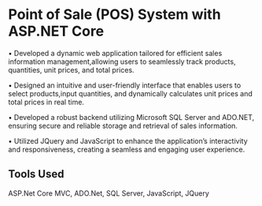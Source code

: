 # Point of Sale (POS) System with ASP.NET Core
• Developed a dynamic web application tailored for efficient sales information management,allowing users to seamlessly track products, quantities, unit prices, and total prices.

• Designed an intuitive and user-friendly interface that enables users to select products,input quantities, and dynamically calculates unit prices and total prices in real time.

• Developed a robust backend utilizing Microsoft SQL Server and ADO.NET, ensuring secure and reliable storage and retrieval of sales information.

• Utilized JQuery and JavaScript to enhance the application’s interactivity and responsiveness, creating a seamless and engaging user experience.

## Tools Used
ASP.Net Core MVC, ADO.Net, SQL Server, JavaScript, JQuery
